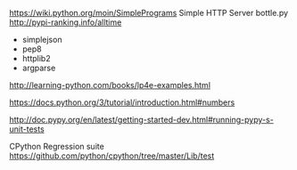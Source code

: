 https://wiki.python.org/moin/SimplePrograms
Simple HTTP Server
bottle.py
http://pypi-ranking.info/alltime
 - simplejson
 - pep8
 - httplib2
 - argparse

http://learning-python.com/books/lp4e-examples.html

https://docs.python.org/3/tutorial/introduction.html#numbers

http://doc.pypy.org/en/latest/getting-started-dev.html#running-pypy-s-unit-tests

CPython Regression suite
https://github.com/python/cpython/tree/master/Lib/test
